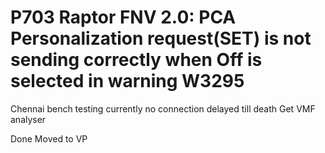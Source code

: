 # P703 Raptor FNV 2.0: PCA Personalization request(SET) is not sending correctly when Off is selected in warning W3295

Chennai bench testing currently no connection
delayed till death
Get VMF analyser

Done Moved to VP